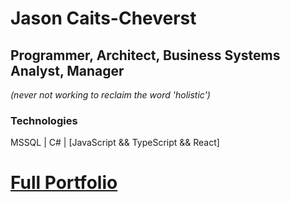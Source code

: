 # Jason Caits-Cheverst

## Programmer, Architect, Business Systems Analyst, Manager

_(never not working to reclaim the word 'holistic')_

### Technologies

MSSQL | C# | [JavaScript && TypeScript && React]

# [Full Portfolio](http://www.caitscheverst.com/)